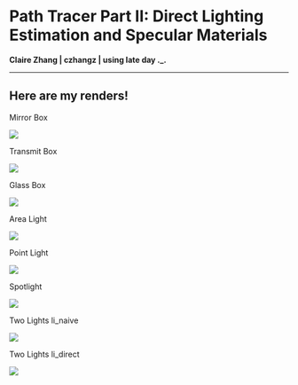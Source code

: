 Path Tracer Part II: Direct Lighting Estimation and Specular Materials
======================

**Claire Zhang | czhangz | using late day ._.**

-------------
**Here are my renders!**
------------

Mirror Box

![](./mirror_box.png)

Transmit Box

![](./transmit.png)

Glass Box

![](./glass_ball.png)

Area Light

![](./area_light.png)

Point Light

![](./pointlight.png)

Spotlight

![](./spotlight.png)

Two Lights li_naive

![](./li_naive.png)

Two Lights li_direct

![](./li_direct.png)
